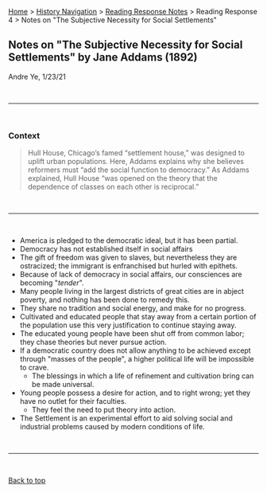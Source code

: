 [Home](https://andre-ye.github.io) > [History Navigation](https://andre-ye.github.io/history/history_navigation) > [Reading Response Notes](https://andre-ye.github.io/history/history_navigation#weekly-reading-responses) > Reading Response 4 > Notes on "The Subjective Necessity for Social Settlements"

## Notes on "The Subjective Necessity for Social Settlements" by Jane Addams (1892)
Andre Ye, 1/23/21

<br>

---

<br>

### Context
> Hull House, Chicago’s famed “settlement house,” was designed to uplift urban populations. Here, Addams explains why she believes reformers must “add the social function to democracy.” As Addams explained, Hull House “was opened on the theory that the dependence of classes on each other is reciprocal.”


<br>

---

<br>

- America is pledged to the democratic ideal, but it has been partial.
- Democracy has not established itself in social affairs
- The gift of freedom was given to slaves, but nevertheless they are ostracized; the immigrant is enfranchised but hurled with epithets.
- Because of lack of democracy in social affairs, our consciences are becoming "*tender*".
- Many people living in the largest districts of great cities are in abject poverty, and nothing has been done to remedy this.
- They share no tradition and social energy, and make for no progress.
- Cultivated and educated people that stay away from a certain portion of the population use this very justification to continue staying away.
- The educated young people have been shut off from common labor; they chase theories but never pursue action.
- If a democratic country does not allow anything to be achieved except through "masses of the people", a higher political life will be impossible to crave.
  - The blessings in which a life of refinement and cultivation bring can be made universal.
- Young people possess a desire for action, and to right wrong; yet they have no outlet for their faculties.
  - They feel the need to put theory into action.
- The Settlement is an experimental effort to aid solving social and industrial problems caused by modern conditions of life.

<br>

---

<br>

[Back to top](#)

